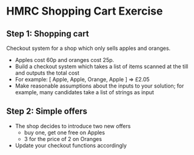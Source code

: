 # HMRC Shopping Cart Exercise

## Step 1: Shopping cart

Checkout system for a shop which only sells apples and oranges.
* Apples cost 60p and oranges cost 25p.
* Build a checkout system which takes a list of items scanned at the till and outputs
the total cost
* For example: [ Apple, Apple, Orange, Apple ] => £2.05
* Make reasonable assumptions about the inputs to your solution; for example, many
candidates take a list of strings as input

## Step 2: Simple offers

* The shop decides to introduce two new offers
    * buy one, get one free on Apples
    * 3 for the price of 2 on Oranges
* Update your checkout functions accordingly